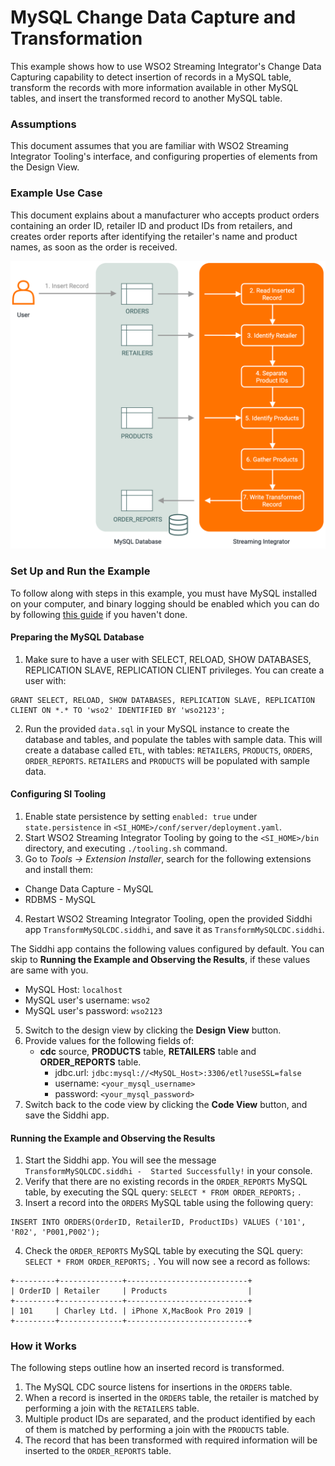 # MySQL Change Data Capture and Transformation
This example shows how to use WSO2 Streaming Integrator's Change Data Capturing capability to detect insertion of records in a MySQL table, transform the records with more information available in other MySQL tables, and insert the transformed record to another MySQL table. 

### Assumptions
This document assumes that you are familiar with WSO2 Streaming Integrator Tooling's interface, and configuring properties of elements from the Design View.

### Example Use Case ###
This document explains about a manufacturer who accepts product orders containing an order ID, retailer ID and product IDs from retailers, and creates order reports after identifying the retailer's name and product names, as soon as the order is received.

<img src="../../../docs/assets/images/migration-mule/transform-mysql-cdc-use-case.png">

### Set Up and Run the Example

To follow along with steps in this example, you must have MySQL installed on your computer, and binary logging should be enabled which you can do by following [this guide](https://debezium.io/docs/connectors/mysql/#enabling-the-binlog) if you haven't done.

#### Preparing the MySQL Database

1. Make sure to have a user with SELECT, RELOAD, SHOW DATABASES, REPLICATION SLAVE, REPLICATION CLIENT privileges. You can create a user with: 
```
GRANT SELECT, RELOAD, SHOW DATABASES, REPLICATION SLAVE, REPLICATION CLIENT ON *.* TO 'wso2' IDENTIFIED BY 'wso2123';
```
2. Run the provided `data.sql` in your MySQL instance to create the database and tables, and populate the tables with sample data. This will create a database called `ETL`, with tables: `RETAILERS`, `PRODUCTS`, `ORDERS`, `ORDER_REPORTS`. `RETAILERS` and `PRODUCTS` will be populated with sample data.

#### Configuring SI Tooling

1. Enable state persistence by setting `enabled: true` under `state.persistence` in `<SI_HOME>/conf/server/deployment.yaml`.
2. Start WSO2 Streaming Integrator Tooling by going to the `<SI_HOME>/bin` directory, and executing `./tooling.sh` command.
3. Go to _Tools -> Extension Installer_, search for the following extensions and install them:
  - Change Data Capture - MySQL
  - RDBMS - MySQL
4. Restart WSO2 Streaming Integrator Tooling, open the provided Siddhi app `TransformMySQLCDC.siddhi`, and save it as `TransformMySQLCDC.siddhi`.

The Siddhi app contains the following values configured by default. You can skip to **Running the Example and Observing the Results**, if these values are same with you.
- MySQL Host: `localhost`
- MySQL user's username: `wso2`
- MySQL user's password: `wso2123`

5. Switch to the design view by clicking the **Design View** button.
6. Provide values for the following fields of:
    * **cdc** source, **PRODUCTS** table, **RETAILERS** table and **ORDER_REPORTS** table.
        - jdbc.url: `jdbc:mysql://<MySQL_Host>:3306/etl?useSSL=false`
        - username: `<your_mysql_username>`
        - password: `<your_mysql_password>`
7. Switch back to the code view by clicking the **Code View** button, and save the Siddhi app.


#### Running the Example and Observing the Results

1. Start the Siddhi app. You will see the message `TransformMySQLCDC.siddhi -  Started Successfully!` in your console.
2. Verify that there are no existing records in the `ORDER_REPORTS` MySQL table, by executing the SQL query: `SELECT * FROM ORDER_REPORTS;` .
3. Insert a record into the `ORDERS` MySQL table using the following query: 
```
INSERT INTO ORDERS(OrderID, RetailerID, ProductIDs) VALUES ('101', 'R02', 'P001,P002');
```
4. Check the `ORDER_REPORTS` MySQL table by executing the SQL query: `SELECT * FROM ORDER_REPORTS;` . You will now see a record as follows:
```
+---------+--------------+---------------------------+
| OrderID | Retailer     | Products                  |
+---------+--------------+---------------------------+
| 101     | Charley Ltd. | iPhone X,MacBook Pro 2019 |
+---------+--------------+---------------------------+
```

### How it Works

The following steps outline how an inserted record is transformed.
1. The MySQL CDC source listens for insertions in the `ORDERS` table.
2. When a record is inserted in the `ORDERS` table, the retailer is matched by performing a join with the `RETAILERS` table.
3. Multiple product IDs are separated, and the product identified by each of them is matched by performing a join with the `PRODUCTS` table.
4. The record that has been transformed with required information will be inserted to the `ORDER_REPORTS` table.















